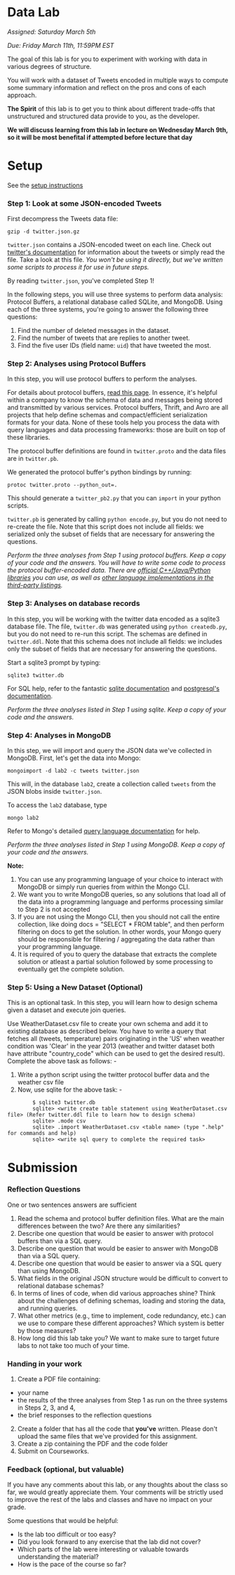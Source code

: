 # Data Lab

*Assigned: Saturday March 5th*

*Due: Friday March 11th, 11:59PM EST*

The goal of this lab is for you to experiment with working with data
in various degrees of structure.  

You will work with a dataset of Tweets encoded in multiple ways to compute
some summary information and reflect on the pros and cons of each
approach.

**The Spirit** of this lab is to get you to think about different trade-offs
that unstructured and structured data provide to you, as the developer.

**We will discuss learning from this lab in lecture on Wednesday March 9th, so
it will be most benefital if attempted before lecture that day**

# Setup

See the [setup instructions](./SETUP.md)


### Step 1: Look at some JSON-encoded Tweets

First decompress the Tweets data file:

    gzip -d twitter.json.gz

`twitter.json` contains a JSON-encoded tweet on each line.  Check out
[twitter's documentation](https://dev.twitter.com/docs/platform-objects/tweets)
for information about the tweets or simply read the file.  Take a look
at this file.  *You won't be using it directly, but we've written some
scripts to process it for use in future steps.*

By reading `twitter.json`, you've completed Step 1!

In the following steps, you will use three systems to perform data
analysis: Protocol Buffers, a relational database called SQLite, and
MongoDB.  Using each of the three systems, you're going to answer the
following three questions:

1. Find the number of deleted messages in the dataset.
2. Find the number of tweets that are replies to another tweet.
3. Find the five user IDs (field name: `uid`) that have tweeted the most.

<!-- 4. Find the names of the top five places by number of tweets.  (Tweets may have a "place" attribute that describes where the tweet is from.  If it doesn't you can ignore the tweet).) -->

### Step 2: Analyses using Protocol Buffers

In this step, you will use protocol buffers to perform the analyses.

For details about protocol buffers, [read this
page](https://developers.google.com/protocol-buffers/docs/overview).
In essence, it's helpful within a company to know the schema of data
and messages being stored and transmitted by various services.
Protocol buffers, Thrift, and Avro are all projects that help define
schemas and compact/efficient serialization formats for your data.
None of these tools help you process the data with query languages and
data processing frameworks: those are built on top of these libraries.

The protocol buffer definitions are found in `twitter.proto` and the
data files are in `twitter.pb`.

We generated the protocol buffer's python bindings by running:

    protoc twitter.proto --python_out=.
    
This should generate a `twitter_pb2.py` that you can `import` in your
python scripts.

`twitter.pb` is generated by calling `python encode.py`, but you do
not need to re-create the file.  Note that this script does not
include all fields: we serialized only the subset of fields that are
necessary for answering the questions.

*Perform the three analyses from Step 1 using protocol buffers.  Keep a
copy of your code and the answers. You will have to write some code to
process the protocol buffer-encoded data.  There are [official
C++/Java/Python
libraries](https://developers.google.com/protocol-buffers/docs/reference/overview)
you can use, as well as [other language implementations in the
third-party
listings](https://code.google.com/p/protobuf/wiki/ThirdPartyAddOns).*


### Step 3: Analyses on database records

In this step, you will be working with the twitter data encoded as a
sqlite3 database file.  The file, `twitter.db` was generated using
`python createdb.py`, but you do not need to re-run this script.  The
schemas are defined in `twitter.ddl`. Note that this schema does not
include all fields: we includes only the subset of fields that are
necessary for answering the questions.

Start a sqlite3 prompt by typing:

    sqlite3 twitter.db

For SQL help, refer to the fantastic [sqlite documentation](http://www.sqlite.org/docs.html)
and [postgresql's documentation](http://www.postgresql.org/docs/).

*Perform the three analyses listed in Step 1 using sqlite.  Keep a copy
 of your code and the answers.*




### Step 4: Analyses in MongoDB

In this step, we will import and query the JSON data we've collected
in MongoDB.  First, let's get the data into Mongo:

    mongoimport -d lab2 -c tweets twitter.json

This will, in the database `lab2`, create a collection called `tweets`
from the JSON blobs inside `twitter.json`.

To access the `lab2` database, type

    mongo lab2

Refer to Mongo's detailed [query language documentation](http://docs.mongodb.org/manual/reference/method/db.collection.find/#db.collection.find) for help.

*Perform the three analyses listed in Step 1 using MongoDB. Keep a copy of your code and the answers.*

**Note:** 

1. You can use any programming language of your choice to interact with MongoDB or simply run queries from within the Mongo CLI. 
2. We want you to write MongoDB queries, so any solutions that load all of the data into a programming language and performs processing similar to Step 2 is not accepted
  2. If you are not using the Mongo CLI, then you should not call the entire collection, like doing docs = "SELECT * FROM table", and then perform filtering on docs to get the solution. In other words, your Mongo query should be responsible for filtering / aggregating the data rather than your programming language. 
  3. It is required of you to query the database that extracts the complete solution or atleast a partial solution followed by some processing to eventually get the complete solution.

### Step 5: Using a New Dataset (Optional)

This is an optional task. In this step, you will learn how to design schema given a dataset and execute join queries.  

Use WeatherDataset.csv file to create your own schema and add it to existing database as described below. You have to write a query that fetches all (tweets, temperature) pairs originating in the 'US' when weather condition was 'Clear' in the year 2013 (weather and twitter dataset both have attribute "country_code" which can be used to get the desired result). Complete the above task as follows: -

1. Write a python script using the twitter protocol buffer data and the weather csv file
2. Now, use sqlite for the above task: -

```
		$ sqlite3 twitter.db
		sqlite> <write create table statement using WeatherDataset.csv file> (Refer twitter.ddl file to learn how to design schema) 
		sqlite> .mode csv
		sqlite> .import WeatherDataset.csv <table name> (type ".help" for commands and help)
		sqlite> <write sql query to complete the required task>
```



# Submission

### Reflection Questions

One or two sentences answers are sufficient

1. Read the schema and protocol buffer definition files.  What are the main differences between the two?  Are there any similarities?
1. Describe one question that would be easier to answer with protocol buffers than via a SQL query.
1. Describe one question that would be easier to answer with MongoDB than via a SQL query.
1. Describe one question that would be easier to answer via a SQL query than using MongoDB.
1. What fields in the original JSON structure would be difficult to convert to relational database schemas?
1. In terms of lines of code, when did various approaches shine?  Think about the challenges of defining schemas, loading and storing the data, and running queries.
1. What other metrics (e.g., time to implement, code redundancy, etc.) can we use to compare these different approaches?  Which system is better by those measures?
1. How long did this lab take you?  We want to make sure to target future labs to not take too much of your time.

### Handing in your work

1. Create a PDF file containing: 
  * your name 
  * the results of the three analyses from Step 1 as run on the three systems in Steps 2, 3, and 4, 
  * the brief responses to the reflection questions 
2. Create a folder that has all the code that **you've** written. Please don't upload the same files that we've provided for this assignment.
3. Create a zip containing the PDF and the code folder 
4. Submit on Courseworks.

### Feedback (optional, but valuable)

If you have any comments about this lab, or any thoughts about the class so far, we would greatly appreciate them.  Your comments will be strictly used to improve the rest of the labs and classes and have no impact on your grade. 

Some questions that would be helpful:

* Is the lab too difficult or too easy?  
* Did you look forward to any exercise that the lab did not cover?
* Which parts of the lab were interesting or valuable towards understanding the material?
* How is the pace of the course so far?
